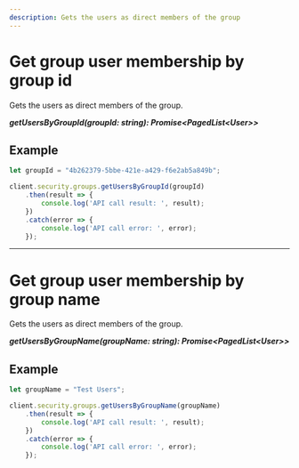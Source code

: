 ```yaml
---
description: Gets the users as direct members of the group
---
```


# Get group user membership by group id

Gets the users as direct members of the group.

***getUsersByGroupId(groupId: string): Promise&lt;PagedList&lt;User&gt;&gt;***

## Example
```js
let groupId = "4b262379-5bbe-421e-a429-f6e2ab5a849b";

client.security.groups.getUsersByGroupId(groupId)
    .then(result => {
        console.log('API call result: ', result);
    })
    .catch(error => {
        console.log('API call error: ', error);        
    });
```
---

# Get group user membership by group name

Gets the users as direct members of the group.

***getUsersByGroupName(groupName: string): Promise&lt;PagedList&lt;User&gt;&gt;***

## Example
```js
let groupName = "Test Users";

client.security.groups.getUsersByGroupName(groupName)
    .then(result => {
        console.log('API call result: ', result);
    })
    .catch(error => {
        console.log('API call error: ', error);        
    });
```
